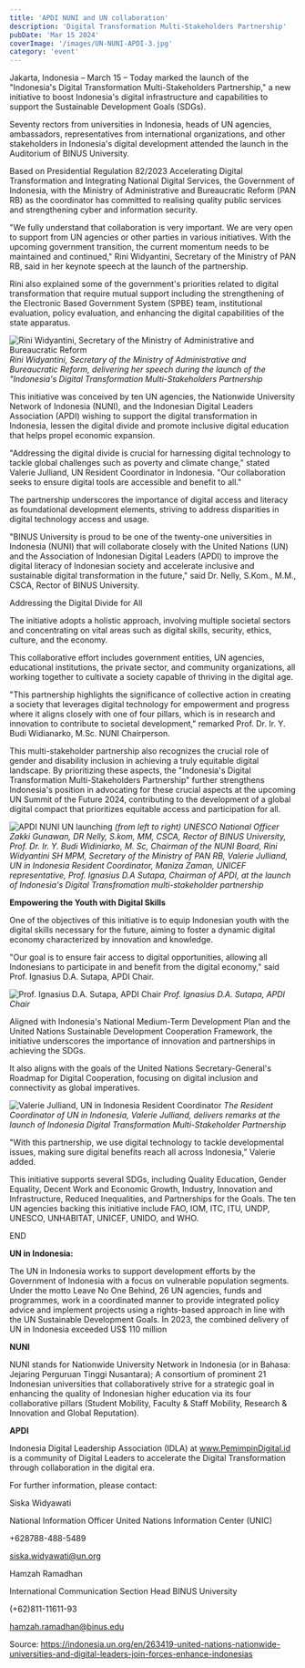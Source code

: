```yaml
---
title: 'APDI NUNI and UN collaboration'
description: 'Digital Transformation Multi-Stakeholders Partnership'
pubDate: 'Mar 15 2024'
coverImage: '/images/UN-NUNI-APDI-3.jpg'
category: 'event'
---
```


Jakarta, Indonesia – March 15 – Today marked the launch of the "Indonesia's Digital Transformation Multi-Stakeholders Partnership," a new initiative to boost Indonesia's digital infrastructure and capabilities to support the Sustainable Development Goals (SDGs).

Seventy rectors from universities in Indonesia, heads of UN agencies, ambassadors, representatives from international organizations, and other stakeholders in Indonesia's digital development attended the launch in the Auditorium of BINUS University. 

Based on Presidential Regulation 82/2023 Accelerating Digital Transformation and Integrating National Digital Services, the Government of Indonesia, with the Ministry of Administrative and Bureaucratic Reform (PAN RB) as the coordinator has committed to realising quality public services and strengthening cyber and information security. 

"We fully understand that collaboration is very important. We are very open to support from UN agencies or other parties in various initiatives. With the upcoming government transition, the current momentum needs to be maintained and continued," Rini Widyantini, Secretary of the Ministry of PAN RB, said in her keynote speech at the launch of the partnership.  

Rini also explained some of the government's priorities related to digital transformation that require mutual support including the strengthening of the Electronic Based Government System (SPBE) team, institutional evaluation, policy evaluation, and enhancing the digital capabilities of the state apparatus.

![Rini Widyantini, Secretary of the Ministry of Administrative and Bureaucratic Reform](/images/UN-NUNI-APDI-4.jpg)
*Rini Widyantini, Secretary of the Ministry of Administrative and Bureaucratic Reform, delivering her speech during the launch of the "Indonesia's Digital Transformation Multi-Stakeholders Partnership*

This initiative was conceived by ten UN agencies, the Nationwide University Network of Indonesia (NUNI), and the Indonesian Digital Leaders Association (APDI) wishing to support the digital transformation in Indonesia, lessen the digital divide and promote inclusive digital education that helps propel economic expansion.

"Addressing the digital divide is crucial for harnessing digital technology to tackle global challenges such as poverty and climate change," stated Valerie Julliand, UN Resident Coordinator in Indonesia. "Our collaboration seeks to ensure digital tools are accessible and benefit to all."

The partnership underscores the importance of digital access and literacy as foundational development elements, striving to address disparities in digital technology access and usage.

"BINUS University is proud to be one of the twenty-one universities in Indonesia (NUNI) that will collaborate closely with the United Nations (UN) and the Association of Indonesian Digital Leaders (APDI) to improve the digital literacy of Indonesian society and accelerate inclusive and sustainable digital transformation in the future," said Dr. Nelly, S.Kom., M.M., CSCA, Rector of BINUS University.

Addressing the Digital Divide for All

The initiative adopts a holistic approach, involving multiple societal sectors and concentrating on vital areas such as digital skills, security, ethics, culture, and the economy.  

This collaborative effort includes government entities, UN agencies, educational institutions, the private sector, and community organizations, all working together to cultivate a society capable of thriving in the digital age.

"This partnership highlights the significance of collective action in creating a society that leverages digital technology for empowerment and progress where it aligns closely with one of four pillars, which is in research and innovation to contribute to societal development," remarked Prof. Dr. Ir. Y. Budi Widianarko, M.Sc. NUNI Chairperson.

This multi-stakeholder partnership also recognizes the crucial role of gender and disability inclusion in achieving a truly equitable digital landscape. By prioritizing these aspects, the "Indonesia's Digital Transformation Multi-Stakeholders Partnership" further strengthens Indonesia's position in advocating for these crucial aspects at the upcoming UN Summit of the Future 2024, contributing to the development of a global digital compact that prioritizes equitable access and participation for all. 

![APDI NUNI UN launching](/images/UN-NUNI-APDI-2.jpg)
*(from left to right) UNESCO National Officer Zakki Gunawan, DR Nelly, S.kom, MM, CSCA, Rector of BINUS University, Prof. Dr. Ir. Y. Budi Widiniarko, M. Sc, Chairman of the NUNI Board, Rini Widyantini SH MPM, Secretary of the Ministry of PAN RB, Valerie Julliand, UN in Indonesia Resident Coordinator, Maniza Zaman, UNICEF representative, Prof. Ignasius D.A Sutapa, Chairman of APDI, at the launch of Indonesia's Digital Transfromation multi-stakeholder partnership*

**Empowering the Youth with Digital Skills**

One of the objectives of this initiative is to equip Indonesian youth with the digital skills necessary for the future, aiming to foster a dynamic digital economy characterized by innovation and knowledge.

"Our goal is to ensure fair access to digital opportunities, allowing all Indonesians to participate in and benefit from the digital economy," said Prof. Ignasius D.A. Sutapa, APDI Chair.

![Prof. Ignasius D.A. Sutapa, APDI Chair](/images/UN-NUNI-APDI-6.jpg)
*Prof. Ignasius D.A. Sutapa, APDI Chair*

Aligned with Indonesia's National Medium-Term Development Plan and the United Nations Sustainable Development Cooperation Framework, the initiative underscores the importance of innovation and partnerships in achieving the SDGs.

It also aligns with the goals of the United Nations Secretary-General's Roadmap for Digital Cooperation, focusing on digital inclusion and connectivity as global imperatives.

![Valerie Julliand, UN in Indonesia Resident Coordinator](/images/UN-NUNI-APDI-5.jpg)
*The Resident Coordinator of UN in Indonesia, Valerie Julliand, delivers remarks at the launch of Indonesia Digital Transformation Multi-Stakeholder Partnership*

"With this partnership, we use digital technology to tackle developmental issues, making sure digital benefits reach all across Indonesia,” Valerie added.

This initiative supports several SDGs, including Quality Education, Gender Equality, Decent Work and Economic Growth, Industry, Innovation and Infrastructure, Reduced Inequalities, and Partnerships for the Goals. The ten UN agencies backing this initiative include FAO, IOM, ITC, ITU, UNDP, UNESCO, UNHABITAT, UNICEF, UNIDO, and WHO.

END

**UN in Indonesia:** 

The UN in Indonesia works to support development efforts by the Government of Indonesia with a focus on vulnerable population segments. Under the motto Leave No One Behind, 26 UN agencies, funds and programmes, work in a coordinated manner to provide integrated policy advice and implement projects using a rights-based approach in line with the UN Sustainable Development Goals. In 2023, the combined delivery of UN in Indonesia exceeded US$ 110 million

**NUNI**

NUNI stands for Nationwide University Network in Indonesia (or in Bahasa: Jejaring Perguruan Tinggi Nusantara); A consortium of prominent 21 Indonesian universities that collaboratively strive for a strategic goal in enhancing the quality of Indonesian higher education via its four collaborative pillars (Student Mobility​, Faculty & Staff Mobility​, Research & Innovation​ and Global Reputation​).

**APDI** 

Indonesia Digital Leadership Association (IDLA) at www.PemimpinDigital.id is a community of Digital Leaders to accelerate the Digital Transformation through collaboration in the digital era.

For further information, please contact:

Siska Widyawati 

National Information Officer 
United Nations Information Center (UNIC)

+628788-488-5489

siska.widyawati@un.org

Hamzah Ramadhan

International Communication Section Head
BINUS University 

(+62)811-11611-93

hamzah.ramadhan@binus.edu

Source: https://indonesia.un.org/en/263419-united-nations-nationwide-universities-and-digital-leaders-join-forces-enhance-indonesias



